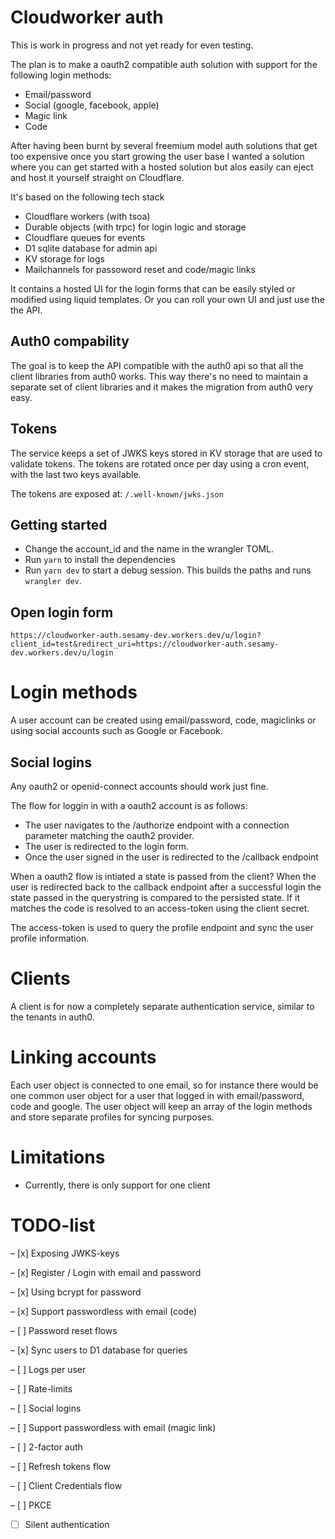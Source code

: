 # Cloudworker auth

This is work in progress and not yet ready for even testing.

The plan is to make a oauth2 compatible auth solution with support for the following login methods:

- Email/password
- Social (google, facebook, apple)
- Magic link
- Code

After having been burnt by several freemium model auth solutions that get too expensive once you start growing the user base I wanted a solution where you can get started with a hosted solution but alos easily can eject and host it yourself straight on Cloudflare.

It's based on the following tech stack

- Cloudflare workers (with tsoa)
- Durable objects (with trpc) for login logic and storage
- Cloudflare queues for events
- D1 sqlite database for admin api
- KV storage for logs
- Mailchannels for passoword reset and code/magic links

It contains a hosted UI for the login forms that can be easily styled or modified using liquid templates. Or you can roll your own UI and just use the the API.

## Auth0 compability

The goal is to keep the API compatible with the auth0 api so that all the client libraries from auth0 works. This way there's no need to maintain a separate set of client libraries and it makes the migration from auth0 very easy.

## Tokens

The service keeps a set of JWKS keys stored in KV storage that are used to validate tokens. The tokens are rotated once per day using a cron event, with the last two keys available.

The tokens are exposed at: `/.well-known/jwks.json`

## Getting started

- Change the account_id and the name in the wrangler TOML.
- Run `yarn` to install the dependencies
- Run `yarn dev` to start a debug session. This builds the paths and runs `wrangler dev`.

## Open login form

```
https://cloudworker-auth.sesamy-dev.workers.dev/u/login?client_id=test&redirect_uri=https://cloudworker-auth.sesamy-dev.workers.dev/u/login
```

# Login methods

A user account can be created using email/password, code, magiclinks or using social accounts such as Google or Facebook.

## Social logins

Any oauth2 or openid-connect accounts should work just fine.

The flow for loggin in with a oauth2 account is as follows:

- The user navigates to the /authorize endpoint with a connection parameter matching the oauth2 provider.
- The user is redirected to the login form.
- Once the user signed in the user is redirected to the /callback endpoint

When a oauth2 flow is intiated a state is passed from the client? When the user is redirected back to the callback endpoint after a successful login the state passed in the querystring is compared to the persisted state. If it matches the code is resolved to an access-token using the client secret.

The access-token is used to query the profile endpoint and sync the user profile information.

# Clients

A client is for now a completely separate authentication service, similar to the tenants in auth0.

# Linking accounts

Each user object is connected to one email, so for instance there would be one common user object for a user that logged in with email/password, code and google. The user object will keep an array of the login methods and store separate profiles for syncing purposes.

# Limitations

- Currently, there is only support for one client

# TODO-list

– [x] Exposing JWKS-keys

– [x] Register / Login with email and password

– [x] Using bcrypt for password

– [x] Support passwordless with email (code)

– [ ] Password reset flows

– [x] Sync users to D1 database for queries

– [ ] Logs per user

– [ ] Rate-limits

– [ ] Social logins

– [ ] Support passwordless with email (magic link)

– [ ] 2-factor auth

– [ ] Refresh tokens flow

– [ ] Client Credentials flow

– [ ] PKCE

- [ ] Silent authentication
